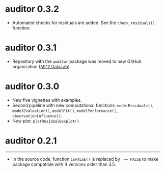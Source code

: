 # auditor 0.3.2
* Automated checks for residuals are added. See the `check_residuals()` function.

# auditor 0.3.1
* Repository with the `auditor` package was moved to new GitHub organization ([MI^2 DataLab](https://github.com/MI2DataLab/auditor)).

# auditor 0.3.0
* New five vignettes with examples.
* Second pipeline with new computational functions: `modelResiduals()`, `modelEvaluation()`, `modelFit()`, `modelPerformance()`, `observationInfluence()`.
* New plot: `plotResidualBoxplot()`

# auditor 0.2.1
----------------------------------------------------------------
* In the source code, function `isFALSE()` is replaced by ` == FALSE` to make package compatible with R versions older than 3.5.
